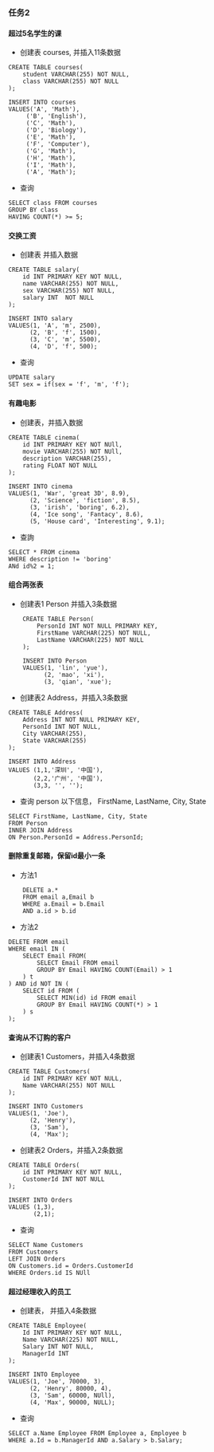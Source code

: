 ### 任务2

#### 超过5名学生的课
* 创建表 courses,  并插入11条数据
```
CREATE TABLE courses(
	student VARCHAR(255) NOT NULL,
	class VARCHAR(255) NOT NULL
);

INSERT INTO courses
VALUES('A', 'Math'),
	 ('B', 'English'),
	 ('C', 'Math'),
	 ('D', 'Biology'),
	 ('E', 'Math'),
	 ('F', 'Computer'),
	 ('G', 'Math'),
	 ('H', 'Math'),
	 ('I', 'Math'),
	 ('A', 'Math');
```
* 查询
```
SELECT class FROM courses
GROUP BY class
HAVING COUNT(*) >= 5;
```

#### 交换工资
* 创建表 并插入数据
```
CREATE TABLE salary(
	id INT PRIMARY KEY NOT NULL,
	name VARCHAR(255) NOT NULL,
	sex VARCHAR(255) NOT NULL,
	salary INT	NOT NULL
);

INSERT INTO salary
VALUES(1, 'A', 'm', 2500),
	  (2, 'B', 'f', 1500),
	  (3, 'C', 'm', 5500),
	  (4, 'D', 'f', 500);
```
* 查询
```
UPDATE salary
SET sex = if(sex = 'f', 'm', 'f');
```

#### 有趣电影
* 创建表，并插入数据
```
CREATE TABLE cinema(
	id INT PRIMARY KEY NOT NUll,
	movie VARCHAR(255) NOT NUll,
	description VARCHAR(255),
	rating FLOAT NOT NULL
);

INSERT INTO cinema
VALUES(1, 'War', 'great 3D', 8.9),
	  (2, 'Science', 'fiction', 8.5),
	  (3, 'irish', 'boring', 6.2),
	  (4, 'Ice song', 'Fantacy', 8.6),
	  (5, 'House card', 'Interesting', 9.1);
```
* 查詢
```
SELECT * FROM cinema
WHERE description != 'boring'
ANd id%2 = 1;
```

#### 组合两张表
* 创建表1 Person 并插入3条数据
```
	CREATE TABLE Person(
		PersonId INT NOT NULL PRIMARY KEY, 
		FirstName VARCHAR(225) NOT NULL, 
		LastName VARCHAR(225) NOT NULL
	);
	
	INSERT INTO Person
	VALUES(1, 'lin', 'yue'),
		  (2, 'mao', 'xi'),
		  (3, 'qian', 'xue');
```
* 创建表2  Address，并插入3条数据
```
CREATE TABLE Address(
	Address INT NOT NULL PRIMARY KEY,
	PersonId INT NOT NULL,
	City VARCHAR(255),
	State VARCHAR(255)
);

INSERT INTO Address
VALUES (1,1,'深圳', '中国'),
	   (2,2,'广州', '中国'),
	   (3,3, '', '');
```
*  查询 person 以下信息，  FirstName, LastName, City,  State
```
SELECT FirstName, LastName, City, State
FROM Person
INNER JOIN Address
ON Person.PersonId = Address.PersonId;
```

####  删除重复邮箱，保留id最小一条
*  方法1
```
	DELETE a.*
	FROM email a,Email b
	WHERE a.Email = b.Email
	AND a.id > b.id
```
* 方法2
```
DELETE FROM email
WHERE email IN (
	SELECT Email FROM(
		SELECT Email FROM email
		GROUP BY Email HAVING COUNT(Email) > 1
	) t
) AND id NOT IN (
	SELECT id FROM (
		SELECT MIN(id) id FROM email
		GROUP BY Email HAVING COUNT(*) > 1
	) s
);
```

#### 查询从不订购的客户
*  创建表1 Customers，并插入4条数据
```
CREATE TABLE Customers(
	id INT PRIMARY KEY NOT NULL,
	Name VARCHAR(255) NOT NULL
);

INSERT INTO Customers
VALUES(1, 'Joe'),
	  (2, 'Henry'),
	  (3, 'Sam'),
	  (4, 'Max');
```
* 创建表2 Orders，并插入2条数据
```
CREATE TABLE Orders(
	id INT PRIMARY KEY NOT NULL,
	CustomerId INT NOT NULL
);

INSERT INTO Orders
VALUES (1,3),
	   (2,1);
```
* 查询
```
SELECT Name Customers
FROM Customers
LEFT JOIN Orders
ON Customers.id = Orders.CustomerId
WHERE Orders.id IS NUll
```

#### 超过经理收入的员工
* 创建表， 并插入4条数据
```
CREATE TABLE Employee(
	Id INT PRIMARY KEY NOT NULL,
	Name VARCHAR(225) NOT NULL,
	Salary INT NOT NULL,
	ManagerId INT
);

INSERT INTO Employee
VALUES(1, 'Joe', 70000, 3),
	  (2, 'Henry', 80000, 4),
	  (3, 'Sam', 60000, NUll),
	  (4, 'Max', 90000, NULL);
```
* 查询
```
SELECT a.Name Employee FROM Employee a, Employee b
WHERE a.Id = b.ManagerId AND a.Salary > b.Salary;
```
